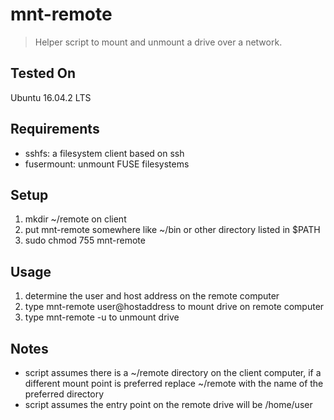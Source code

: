 # mnt-remote

> Helper script to mount and unmount a drive over a network.

## Tested On
Ubuntu 16.04.2 LTS

## Requirements
* sshfs: a filesystem client based on ssh
* fusermount: unmount FUSE filesystems

## Setup
1. mkdir ~/remote on client
2. put mnt-remote somewhere like ~/bin or other directory listed in $PATH
3. sudo chmod 755 mnt-remote

## Usage
1. determine the user and host address on the remote computer
2. type mnt-remote user@hostaddress to mount drive on remote computer
3. type mnt-remote -u to unmount drive

## Notes
* script assumes there is a ~/remote directory on the client computer, if a different mount point is preferred replace ~/remote with the name of the preferred directory
* script assumes the entry point on the remote drive will be /home/user
